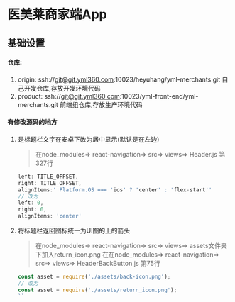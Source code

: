 # 医美莱商家端App

## 基础设置

####  仓库:
1. origin: 	ssh://git@git.yml360.com:10023/heyuhang/yml-merchants.git  自己开发仓库,存放开发环境代码  
2. product: ssh://git@git.yml360.com:10023/yml-front-end/yml-merchants.git  前端组仓库,存放生产环境代码


#### 有修改源码的地方

1. 是标题栏文字在安卓下改为居中显示(默认是在左边)

	> 在node_modules=> react-navigation=> src=> views=> Header.js 第327行

	```JavaScript
	left: TITLE_OFFSET,
	right: TITLE_OFFSET,
	alignItems:' Platform.OS === 'ios' ? 'center' : 'flex-start''
	// 改为
	left: 0,
	right: 0,
	alignItems: 'center'
	```

2. 将标题栏返回图标统一为UI图的上的箭头

	> 在node_modules=> react-navigation=> src=> views=> assets文件夹下加入return_icon.png
	> 在在node_modules=> react-navigation=> src=> views=> HeaderBackButton.js 第75行

	```JavaScript
	const asset = require('./assets/back-icon.png');
	// 改为
	const asset = require('./assets/return_icon.png');
	``
